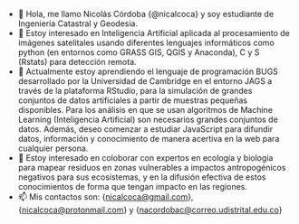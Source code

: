 - 👋 Hola, me llamo Nicolás Córdoba {@nicalcoca} y soy estudiante de Ingeniería Catastral y Geodesia.
- 👀 Estoy interesado en Inteligencia Artificial aplicada al procesamiento de imágenes satelitales usando diferentes lenguajes informáticos como python (en entornos como GRASS GIS, QGIS y Anaconda), C y S (Rstats) para detección remota.
- 🌱 Actualmente estoy aprendiendo el lenguaje de programación BUGS desarrollado por la Universidad de Cambridge en el entorno JAGS a través de la plataforma RStudio, para la
  simulación de grandes conjuntos de datos artificiales a partir de muestras pequeñas disponibles. Para los análisis en que se usan algoritmos de Machine Learning (Inteligencia
  Artificial) son necesarios grandes conjuntos de datos. Además, deseo comenzar a estudiar JavaScript para difundir datos, información y conocimiento de manera acertiva en la web
  para cualquier persona.
- 💞️ Estoy interesado en coloborar con expertos en ecología y biología para mapear residuos en zonas vulnerables a impactos antropogénicos negativos para sus ecosistemas, y en
  la difusión efectiva de estos conocimientos de forma que tengan impacto en las regiones.
- 📫 Mis contactos son: {nicalcoca@gmail.com}, {nicalcoca@protonmail.com} y {nacordobac@correo.udistrital.edu.co}

<!---
nicalcoca/nicalcoca is a ✨ special ✨ repository because its `README.md` (this file) appears on your GitHub profile.
You can click the Preview link to take a look at your changes.
--->
